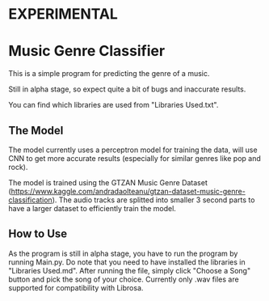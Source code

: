 # EXPERIMENTAL

# Music Genre Classifier
This is a simple program for predicting the genre of a music.

Still in alpha stage, so expect quite a bit of bugs and inaccurate results.

You can find which libraries are used from "Libraries Used.txt".

## The Model
The model currently uses a perceptron model for training the data, will use CNN to get more accurate results (especially for similar genres like pop and rock).

The model is trained using the GTZAN Music Genre Dataset (https://www.kaggle.com/andradaolteanu/gtzan-dataset-music-genre-classification). The audio tracks are splitted into smaller 3 second parts to have a larger dataset to efficiently train the model.


## How to Use
As the program is still in alpha stage, you have to run the program by running Main.py. Do note that you need to have installed the libraries in "Libraries Used.md". After running the file, simply click "Choose a Song" button and pick the song of your choice. Currently only .wav files are supported for compatibility with Librosa.
